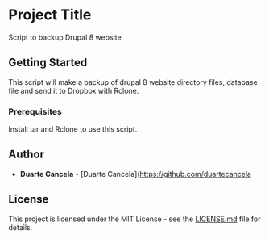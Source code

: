 # Project Title

Script to backup Drupal 8 website

## Getting Started

This script will make a backup of drupal 8 website directory files, database file and send it to Dropbox with Rclone.

### Prerequisites

Install tar and Rclone to use this script.

## Author

* **Duarte Cancela** - [Duarte Cancela](https://github.com/duartecancela

## License

This project is licensed under the MIT License - see the [LICENSE.md](LICENSE.md) file for details.

